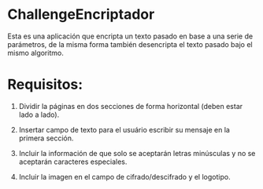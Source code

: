 # ChallengeEncriptador
Esta es una aplicación que encripta un texto pasado en base a una serie de parámetros, de la misma forma también desencripta el texto pasado bajo el mismo algoritmo.

<h1>Requisitos:</h1>
<ol>
    <li>
        <p>Dividir la páginas en dos secciones de forma horizontal (deben estar lado a lado).</p>
    </li>
    <li>
        <p>Insertar campo de texto para el usuário escribir su mensaje en la primera sección.</p>
    </li>
    <li>
        <p>Incluir la información de que solo se aceptarán letras minúsculas y no se aceptarán caracteres especiales.</p>
    </li>
    <li>
        <p>Incluir la imagen en el campo de cifrado/descifrado y el logotipo.</p>
    </li>
</ol>